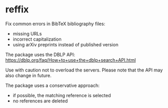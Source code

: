 # reffix

Fix common errors in BibTeX bibliography files:
- missing URLs
- incorrect capitalization
- using arXiv preprints instead of published version

The package uses the DBLP API: https://dblp.org/faq/How+to+use+the+dblp+search+API.html

Use with caution not to overload the servers. Please note that the API may also change in future.

The package uses a conservative approach:
- if possible, the matching reference is selected
- no references are deleted